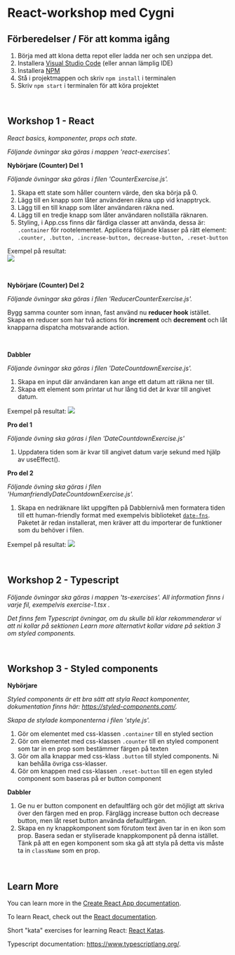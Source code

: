 # React-workshop med Cygni

## Förberedelser / För att komma igång

1. Börja med att klona detta repot eller ladda ner och sen unzippa det.
2. Installera [Visual Studio Code](https://code.visualstudio.com/) (eller annan
   lämplig IDE)
3. Installera
   [NPM](https://github.com/cygni/cygni-external-react-workshop/wiki/Installera-NPM)
4. Stå i projektmappen och skriv `npm install` i terminalen
5. Skriv `npm start` i terminalen för att köra projektet

&nbsp;

## Workshop 1 - React

_React basics, komponenter, props och state_.

_Följande övningar ska göras i mappen 'react-exercises'._

**Nybörjare (Counter) Del 1**

_Följande övningar ska göras i filen 'CounterExercise.js'._

1. Skapa ett state som håller countern värde, den ska börja på 0.
2. Lägg till en knapp som låter använderen räkna upp vid knapptryck.
3. Lägg till en till knapp som låter användaren räkna ned.
4. Lägg till en tredje knapp som låter användaren nollställa räknaren.
5. Styling, i App.css finns där färdiga classer att använda, dessa är:
   `.container` för rootelementet. Applicera följande klasser på rätt element:
   `.counter, .button, .increase-button, decrease-button, .reset-button`

Exempel på resultat:<br><img src='readme-images/counter.png'>

&nbsp;

**Nybörjare (Counter) Del 2**

_Följande övningar ska göras i filen 'ReducerCounterExercise.js'._

Bygg samma counter som innan, fast använd nu **reducer hook** istället. Skapa en reducer som har två actions för **increment** och **decrement** och låt knapparna dispatcha motsvarande action.

&nbsp;

**Dabbler**

_Följande övningar ska göras i filen 'DateCountdownExercise.js'._

1. Skapa en input där användaren kan ange ett datum att räkna ner till.
2. Skapa ett element som printar ut hur lång tid det är kvar till angivet datum.

Exempel på resultat: <img src='readme-images/countdown.png'>

**Pro del 1**

_Följande övning ska göras i filen 'DateCountdownExercise.js'_

1. Uppdatera tiden som är kvar till angivet datum varje sekund med hjälp av
   useEffect().

**Pro del 2**

_Följande övning ska göras i filen 'HumanfriendlyDateCountdownExercise.js'._

1. Skapa en nedräknare likt uppgiften på Dabblernivå men formatera tiden till
   ett human-friendly format med exempelvis biblioteket
   [`date-fns`](https://date-fns.org/). Paketet är redan installerat, men kräver att du importerar de funktioner som du behöver i filen.

Exempel på resultat: <img src='readme-images/countdown-adv.png'>

&nbsp;

## Workshop 2 - Typescript 
_Följande övningar ska göras i mappen 'ts-exercises'. All information finns i varje fil, exempelvis exercise-1.tsx ._

_Det finns fem Typescript övningar, om du skulle bli klar rekommenderar vi att ni kollar på sektionen Learn more alternativt kollar vidare på sektion 3 om styled components._

&nbsp;

## Workshop 3 - Styled components

**Nybörjare**

_Styled components är ett bra sätt att styla React komponenter, dokumentation finns här: https://styled-components.com/._

_Skapa de stylade komponenterna i filen 'style.js'._

1. Gör om elementet med css-klassen `.container` till en styled section
2. Gör om elementet med css-klassen `.counter` till en styled component som tar
   in en prop som bestämmer färgen på texten
3. Gör om alla knappar med css-klass `.button` till styled components. Ni kan
   behålla övriga css-klasser.
4. Gör om knappen med css-klassen `.reset-button` till en egen styled component
   som baseras på er button component

**Dabbler**

1. Ge nu er button component en defaultfärg och gör det möjligt att skriva över
   den färgen med en prop. Färglägg increase button och decrease button, men låt
   reset button använda defaultfärgen.
2. Skapa en ny knappkomponent som förutom text även tar in en ikon som prop.
   Basera sedan er styliserade knappkomponent på denna istället. Tänk på att en
   egen komponent som ska gå att styla på detta vis måste ta in `className` som
   en prop.

&nbsp;

## Learn More

You can learn more in the
[Create React App documentation](https://facebook.github.io/create-react-app/docs/getting-started).

To learn React, check out the [React documentation](https://reactjs.org/).

Short "kata" exercises for learning React:
[React Katas](https://www.codewars.com/collections/react-katas).

Typescript documentation: https://www.typescriptlang.org/.
